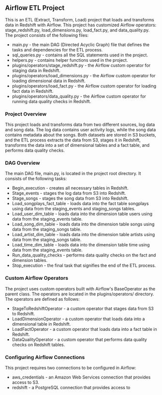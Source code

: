## Airflow ETL Project
This is an ETL (Extract, Transform, Load) project that loads and transforms data in Redshift with Airflow. This project has customized Airflow operators: stage_redshift.py, load_dimensions.py, load_fact.py, and data_quality.py. The project consists of the following files:

* main.py - the main DAG (Directed Acyclic Graph) file that defines the tasks and dependencies for the ETL process.
* sql_queries.py - contains all the SQL statements used in the project.
* helpers.py - contains helper functions used in the project.
* plugins/operators/stage_redshift.py - the Airflow custom operator for staging data in Redshift.
* plugins/operators/load_dimensions.py - the Airflow custom operator for loading dimensional data in Redshift.
* plugins/operators/load_fact.py - the Airflow custom operator for loading fact data in Redshift.
* plugins/operators/data_quality.py - the Airflow custom operator for running data quality checks in Redshift.
### Project Overview
This project loads and transforms data from two different sources, log data and song data. The log data contains user activity logs, while the song data contains metadata about the songs. Both datasets are stored in S3 buckets, and the ETL process extracts the data from S3, stages it in Redshift, transforms the data into a set of dimensional tables and a fact table, and performs data quality checks.

### DAG Overview
The main DAG file, main.py, is located in the project root directory. It consists of the following tasks:

* Begin_execution - creates all necessary tables in Redshift.
* Stage_events - stages the log data from S3 into Redshift.
* Stage_songs - stages the song data from S3 into Redshift.
* Load_songplays_fact_table - loads data into the fact table songplays using data from the staging_events and staging_songs tables.
* Load_user_dim_table - loads data into the dimension table users using data from the staging_events table.
* Load_song_dim_table - loads data into the dimension table songs using data from the staging_songs table.
* Load_artist_dim_table - loads data into the dimension table artists using data from the staging_songs table.
* Load_time_dim_table - loads data into the dimension table time using data from the staging_events table.
* Run_data_quality_checks - performs data quality checks on the fact and dimension tables.
* Stop_execution - the final task that signifies the end of the ETL process.
### Custom Airflow Operators
The project uses custom operators built with Airflow's BaseOperator as the parent class. The operators are located in the plugins/operators/ directory. The operators are defined as follows:

* StageToRedshiftOperator - a custom operator that stages data from S3 to Redshift.
* LoadDimensionOperator - a custom operator that loads data into a dimensional table in Redshift.
* LoadFactOperator - a custom operator that loads data into a fact table in Redshift.
* DataQualityOperator - a custom operator that performs data quality checks on Redshift tables.
### Configuring Airflow Connections
This project requires two connections to be configured in Airflow:

* aws_credentials - an Amazon Web Services connection that provides access to S3.
* redshift - a PostgreSQL connection that provides access to
